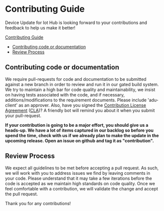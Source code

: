 # Contributing Guide

Device Update for Iot Hub is looking forward to your contributions and feedback to help us make it better!

[Contributing Guide](#contributing-guide)

* [Contributing code or documentation](#contributing-code-or-documentation)
* [Review Process](#review-process)

## Contributing code or documentation

We require pull-requests for code and documentation to be submitted against a new branch in order to review and run it in our gated build system. We try to maintain a high bar for code quality and maintainability, we insist on having tests associated with the code, and if necessary, additions/modifications to the requirement documents. Please include 'adu-client' as an approver. Also, have you signed the [Contribution License Agreement](https://cla.microsoft.com/) ([CLA](https://cla.microsoft.com/))? A friendly bot will remind you about it when you submit your pull-request.

**If your contribution is going to be a major effort, you should give us a heads-up. We have a lot of items captured in our backlog so before you spend the time, check with us if we already plan to make the update in the upcoming release. Open an issue on github and tag it as "contribution".**

## Review Process

We expect all guidelines to be met before accepting a pull request. As such, we will work with you to address issues we find by leaving comments in your code. Please understand that it may take a few iterations before the code is accepted as we maintain high standards on code quality. Once we feel comfortable with a contribution, we will validate the change and accept the pull request.

Thank you for any contributions!
